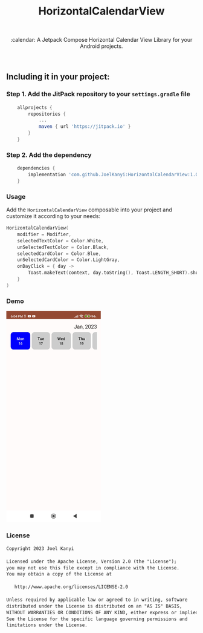 <h1 align="center">HorizontalCalendarView</h1></br>

<p align="center">
:calendar: A Jetpack Compose Horizontal Calendar View Library for your Android projects.
</p>
</br>

## Including it in your project:

### Step 1. Add the JitPack repository to your `settings.gradle` file
```gradle
    allprojects {
        repositories {
            ...
            maven { url 'https://jitpack.io' }
        }
    }
```

### Step 2. Add the dependency
```gradle
    dependencies {
        implementation 'com.github.JoelKanyi:HorizontalCalendarView:1.0.2'
    }
```

### Usage
Add the `HorizontalCalendarView` composable into your project and customize it according to your needs:
```kotlin
HorizontalCalendarView(
    modifier = Modifier,
    selectedTextColor = Color.White,
    unSelectedTextColor = Color.Black,
    selectedCardColor = Color.Blue,
    unSelectedCardColor = Color.LightGray,
    onDayClick = { day ->
        Toast.makeText(context, day.toString(), Toast.LENGTH_SHORT).show()
    }
)
```

### Demo
<img src="screenshots/demo.jpg" width="250"/>
</br>

### License
```xml
Copyright 2023 Joel Kanyi

Licensed under the Apache License, Version 2.0 (the "License");
you may not use this file except in compliance with the License.
You may obtain a copy of the License at

   http://www.apache.org/licenses/LICENSE-2.0

Unless required by applicable law or agreed to in writing, software
distributed under the License is distributed on an "AS IS" BASIS,
WITHOUT WARRANTIES OR CONDITIONS OF ANY KIND, either express or implied.
See the License for the specific language governing permissions and
limitations under the License.
```
